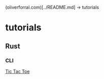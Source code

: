 (oliverforral.com)[../README.md] -> tutorials

# tutorials

## Rust

### CLI

[Tic Tac Toe](rust/cli/tic-tac-toe.md)
